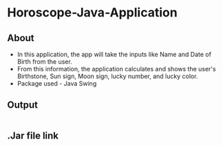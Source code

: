 # Horoscope-Java-Application
## About
* In this application, the app will take the inputs like Name and Date of Birth from the user. 
* From this information, the application calculates and shows the user's Birthstone, Sun sign, Moon sign, lucky number, and lucky color.
* Package used - Java Swing
## Output 
<img src=""></img>
## .Jar file link
